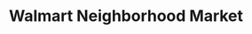---
title: "Walmart Neighborhood Market"
url: /homestead/walmart-neighborhood-market/
shop: supermarket
---